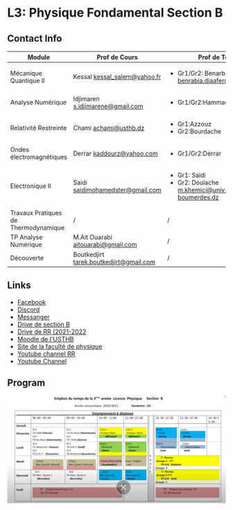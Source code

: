 # **L3: Physique Fondamental Section B**
## **Contact Info**
| Module      | Prof de Cours|Prof de Td|
| ----------- | ----------- |-----------|
| Mécanique Quantique II      | Kessal <kessal_salem@yahoo.fr>|<ul><li>Gr1/Gr2: Benarbia <benrabia.djaafer@gmail.com>|
| Analyse Numérique   | Idjimaren <s.idjimarene@gmail.com>|<ul><li>Gr1/Gr2:Hammache</li></ul> |       
|Relativité Restreinte|Chami  <achami@usthb.dz>|<ul><li>Gr1:Azzouz </li><li>Gr2:Bourdache</li></ul>|
|Ondes électromagnétiques|Derrar <kaddourz@yahoo.com>|<ul><li>Gr1/Gr2:Derrar</ul>|
|Electronique II|Saidi <saidimohamedster@gmail.com>|<ul><li>Gr1: Saidi</li><li>Gr2: Doulache <m.khemici@univ-boumerdes.dz></li></ul>|
|Travaux Pratiques de Thermodynamique|/|/|
|TP Analyse Numérique|M.Ait Ouarabi <aitouarabi@gmail.com>|/|
|Découverte|Boutkedjirt <tarek.boutkedjirt@gmail.com>|/|

## **Links**
- [Facebook](https://www.facebook.com/groups/1561276947413528)
- [Discord](https://discord.gg/Zdts7G96)
- [Messanger]()
- [Drive de section B](https://drive.google.com/drive/u/0/folders/1hIvzDqkhTm4uiBDybATwgx_dLkVg20Kh?fbclid=IwAR3Tj_rWzVs5sinfKZcRKSwG2AqYpdbKmxUMk7-s5LekJ1tpSNMCPXWmAc8)
- [Drive de RR (2021-2022](https://drive.google.com/folderview?id=1EFRAG_fNhCzK0ZZPjbiivZ4b9uJKftnv)
- [Moodle de l'USTHB ](https://campusvirtuel.usthb.dz/)
- [Site de la faculté de physique](https://fphy.usthb.dz/)
- [Youtube channel RR](https://www.youtube.com/channel/UCoZZa93LKvH1jeV0If-n5nQ)
- [Youtube Channel](https://www.youtube.com/channel/UCoZZa93LKvH1jeV0If-n5nQ/featured)

## **Program**
![](./planning_section_B.jpg)
